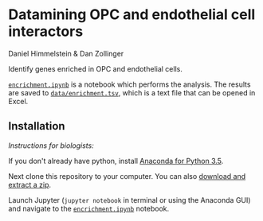 # Datamining OPC and endothelial cell interactors

Daniel Himmelstein & Dan Zollinger

Identify genes enriched in OPC and endothelial cells.

[`encrichment.ipynb`](encrichment.ipynb) is a notebook which performs the analysis. The results are saved to [`data/enrichment.tsv`](data/enrichment.tsv), which is a text file that can be opened in Excel.

## Installation

_Instructions for biologists:_

If you don't already have python, install [Anaconda for Python 3.5](https://www.continuum.io/downloads).

Next clone this repository to your computer. You can also [download and extract a zip](https://github.com/dhimmel/opcixn/archive/master.zip).

Launch Jupyter (`jupyter notebook` in terminal or using the Anaconda GUI) and navigate to the [`encrichment.ipynb`](encrichment.ipynb) notebook.
